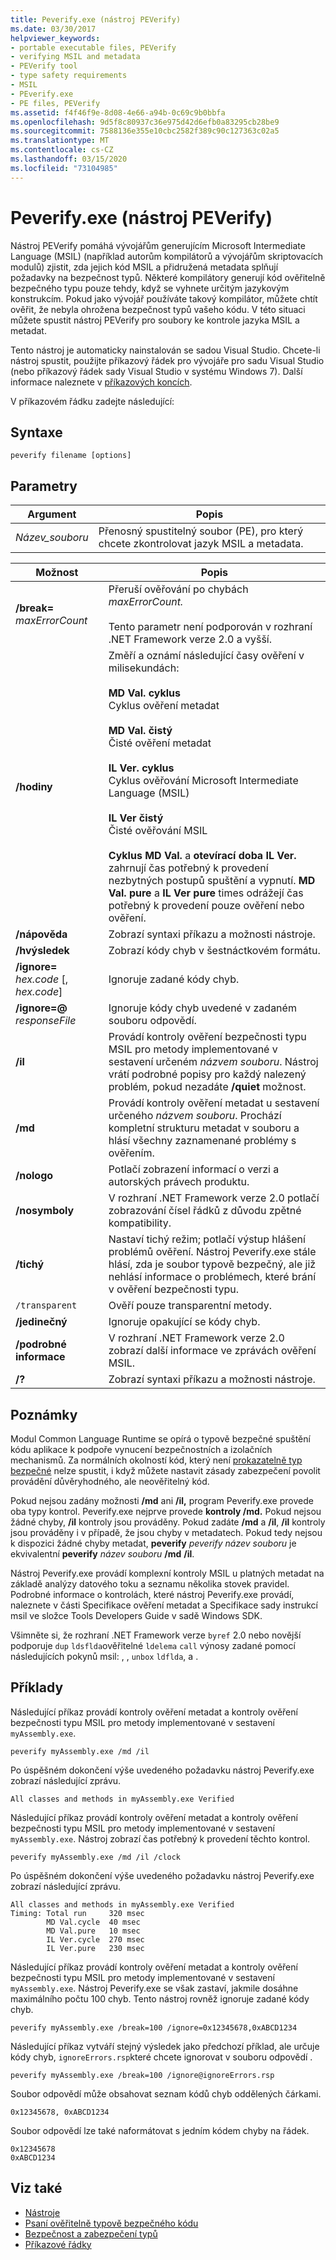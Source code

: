 ```yaml
---
title: Peverify.exe (nástroj PEVerify)
ms.date: 03/30/2017
helpviewer_keywords:
- portable executable files, PEVerify
- verifying MSIL and metadata
- PEVerify tool
- type safety requirements
- MSIL
- PEverify.exe
- PE files, PEVerify
ms.assetid: f4f46f9e-8d08-4e66-a94b-0c69c9b0bbfa
ms.openlocfilehash: 9d5f8c80937c36e975d42d6efb0a83295cb28be9
ms.sourcegitcommit: 7588136e355e10cbc2582f389c90c127363c02a5
ms.translationtype: MT
ms.contentlocale: cs-CZ
ms.lasthandoff: 03/15/2020
ms.locfileid: "73104985"
---
```

# <a name="peverifyexe-peverify-tool"></a>Peverify.exe (nástroj PEVerify)
Nástroj PEVerify pomáhá vývojářům generujícím Microsoft Intermediate Language (MSIL) (například autorům kompilátorů a vývojářům skriptovacích modulů) zjistit, zda jejich kód MSIL a přidružená metadata splňují požadavky na bezpečnost typů. Některé kompilátory generují kód ověřitelně bezpečného typu pouze tehdy, když se vyhnete určitým jazykovým konstrukcím. Pokud jako vývojář používáte takový kompilátor, můžete chtít ověřit, že nebyla ohrožena bezpečnost typů vašeho kódu. V této situaci můžete spustit nástroj PEVerify pro soubory ke kontrole jazyka MSIL a metadat.  
  
 Tento nástroj je automaticky nainstalován se sadou Visual Studio. Chcete-li nástroj spustit, použijte příkazový řádek pro vývojáře pro sadu Visual Studio (nebo příkazový řádek sady Visual Studio v systému Windows 7). Další informace naleznete v [příkazových koncích](developer-command-prompt-for-vs.md).  
  
 V příkazovém řádku zadejte následující:  
  
## <a name="syntax"></a>Syntaxe  
  
```console  
peverify filename [options]  
```  
  
## <a name="parameters"></a>Parametry  
  
|Argument|Popis|  
|--------------|-----------------|  
|*Název_souboru*|Přenosný spustitelný soubor (PE), pro který chcete zkontrolovat jazyk MSIL a metadata.|  
  
|Možnost|Popis|  
|------------|-----------------|  
|**/break=** *maxErrorCount*|Přeruší ověřování po chybách *maxErrorCount.*<br /><br /> Tento parametr není podporován v rozhraní .NET Framework verze 2.0 a vyšší.|  
|**/hodiny**|Změří a oznámí následující časy ověření v milisekundách:<br /><br /> **MD Val. cyklus**<br /> Cyklus ověření metadat<br /><br /> **MD Val. čistý**<br /> Čisté ověření metadat<br /><br /> **IL Ver. cyklus**<br /> Cyklus ověřování Microsoft Intermediate Language (MSIL)<br /><br /> **IL Ver čistý**<br /> Čisté ověřování MSIL<br /><br /> **Cyklus MD Val.** a **otevírací doba IL Ver.** zahrnují čas potřebný k provedení nezbytných postupů spuštění a vypnutí. **MD Val. pure** a **IL Ver pure** times odrážejí čas potřebný k provedení pouze ověření nebo ověření.|  
|**/nápověda**|Zobrazí syntaxi příkazu a možnosti nástroje.|  
|**/hvýsledek**|Zobrazí kódy chyb v šestnáctkovém formátu.|  
|**/ignore=** *hex.code* [, *hex.code*]|Ignoruje zadané kódy chyb.|  
|**/ignore=@** *responseFile*|Ignoruje kódy chyb uvedené v zadaném souboru odpovědí.|  
|**/il**|Provádí kontroly ověření bezpečnosti typu MSIL pro metody implementované v sestavení určeném *názvem souboru*. Nástroj vrátí podrobné popisy pro každý nalezený problém, pokud nezadáte **/quiet** možnost.|  
|**/md**|Provádí kontroly ověření metadat u sestavení určeného *názvem souboru*. Prochází kompletní strukturu metadat v souboru a hlásí všechny zaznamenané problémy s ověřením.|  
|**/nologo**|Potlačí zobrazení informací o verzi a autorských právech produktu.|  
|**/nosymboly**|V rozhraní .NET Framework verze 2.0 potlačí zobrazování čísel řádků z důvodu zpětné kompatibility.|  
|**/tichý**|Nastaví tichý režim; potlačí výstup hlášení problémů ověření. Nástroj Peverify.exe stále hlásí, zda je soubor typově bezpečný, ale již nehlásí informace o problémech, které brání v ověření bezpečnosti typu.|  
|`/transparent`|Ověří pouze transparentní metody.|  
|**/jedinečný**|Ignoruje opakující se kódy chyb.|  
|**/podrobné informace**|V rozhraní .NET Framework verze 2.0 zobrazí další informace ve zprávách ověření MSIL.|  
|**/?**|Zobrazí syntaxi příkazu a možnosti nástroje.|  
  
## <a name="remarks"></a>Poznámky  
 Modul Common Language Runtime se opírá o typově bezpečné spuštění kódu aplikace k podpoře vynucení bezpečnostních a izolačních mechanismů. Za normálních okolností kód, který není [prokazatelně typ bezpečné](../../standard/security/key-security-concepts.md#type-safety-and-security) nelze spustit, i když můžete nastavit zásady zabezpečení povolit provádění důvěryhodného, ale neověřitelný kód.  
  
 Pokud nejsou zadány možnosti **/md** ani **/il,** program Peverify.exe provede oba typy kontrol. Peverify.exe nejprve provede **kontroly /md.** Pokud nejsou žádné chyby, **/il** kontroly jsou prováděny. Pokud zadáte **/md** a **/il**, **/il** kontroly jsou prováděny i v případě, že jsou chyby v metadatech. Pokud tedy nejsou k dispozici žádné chyby metadat, **peverify** *peverify název souboru* je ekvivalentní **peverify** *název souboru* **/md** **/il**.  
  
 Nástroj Peverify.exe provádí komplexní kontroly MSIL u platných metadat na základě analýzy datového toku a seznamu několika stovek pravidel. Podrobné informace o kontrolách, které nástroj Peverify.exe provádí, naleznete v části Specifikace ověření metadat a Specifikace sady instrukcí msil ve složce Tools Developers Guide v sadě Windows SDK.  
  
 Všimněte si, že rozhraní .NET Framework verze `byref` 2.0 nebo novější podporuje `dup` `ldsflda`ověřitelné `ldelema` `call` výnosy zadané pomocí následujících pokynů msil: , , `unbox` `ldflda`, a .  
  
## <a name="examples"></a>Příklady  
 Následující příkaz provádí kontroly ověření metadat a kontroly ověření bezpečnosti typu MSIL pro metody implementované v sestavení `myAssembly.exe`.  
  
```console  
peverify myAssembly.exe /md /il  
```  
  
 Po úspěšném dokončení výše uvedeného požadavku nástroj Peverify.exe zobrazí následující zprávu.  
  
```output
All classes and methods in myAssembly.exe Verified  
```  
  
 Následující příkaz provádí kontroly ověření metadat a kontroly ověření bezpečnosti typu MSIL pro metody implementované v sestavení `myAssembly.exe`. Nástroj zobrazí čas potřebný k provedení těchto kontrol.  
  
```console  
peverify myAssembly.exe /md /il /clock  
```  
  
 Po úspěšném dokončení výše uvedeného požadavku nástroj Peverify.exe zobrazí následující zprávu.  
  
```output
All classes and methods in myAssembly.exe Verified  
Timing: Total run     320 msec  
        MD Val.cycle  40 msec  
        MD Val.pure   10 msec  
        IL Ver.cycle  270 msec  
        IL Ver.pure   230 msec  
```  
  
 Následující příkaz provádí kontroly ověření metadat a kontroly ověření bezpečnosti typu MSIL pro metody implementované v sestavení `myAssembly.exe`. Nástroj Peverify.exe se však zastaví, jakmile dosáhne maximálního počtu 100 chyb. Tento nástroj rovněž ignoruje zadané kódy chyb.  
  
```console  
peverify myAssembly.exe /break=100 /ignore=0x12345678,0xABCD1234  
```  
  
 Následující příkaz vytváří stejný výsledek jako předchozí příklad, ale určuje kódy chyb, `ignoreErrors.rsp`které chcete ignorovat v souboru odpovědí .  
  
```console  
peverify myAssembly.exe /break=100 /ignore@ignoreErrors.rsp  
```  
  
 Soubor odpovědí může obsahovat seznam kódů chyb oddělených čárkami.  
  
```text
0x12345678, 0xABCD1234  
```  
  
 Soubor odpovědí lze také naformátovat s jedním kódem chyby na řádek.  
  
```text
0x12345678  
0xABCD1234  
```  
  
## <a name="see-also"></a>Viz také

- [Nástroje](index.md)
- [Psaní ověřitelně typově bezpečného kódu](../misc/code-access-security-basics.md#typesafe_code)
- [Bezpečnost a zabezpečení typů](../../standard/security/key-security-concepts.md#type-safety-and-security)
- [Příkazové řádky](developer-command-prompt-for-vs.md)
